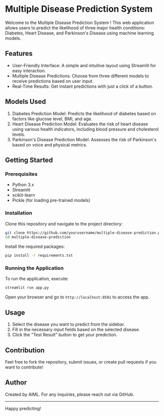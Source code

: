 # Multiple Disease Prediction System

Welcome to the Multiple Disease Prediction System  ! This web application allows users to predict the likelihood of three major health conditions: Diabetes, Heart Disease, and Parkinson's Disease using machine learning models.

## Features

- User-Friendly Interface: A simple and intuitive layout using Streamlit for easy interaction.
- Multiple Disease Predictions: Choose from three different models to receive predictions based on user input.
- Real-Time Results: Get instant predictions with just a click of a button.

## Models Used

1. Diabetes Prediction Model: Predicts the likelihood of diabetes based on factors like glucose level, BMI, and age.
2. Heart Disease Prediction Model: Evaluates the risk of heart disease using various health indicators, including blood pressure and cholesterol levels.
3. Parkinson's Disease Prediction Model: Assesses the risk of Parkinson's based on voice and physical metrics.

## Getting Started

### Prerequisites

- Python 3.x
- Streamlit
- scikit-learn
- Pickle (for loading pre-trained models)

### Installation

Clone this repository and navigate to the project directory:

```bash
git clone https://github.com/yourusername/multiple-disease-prediction.git
cd multiple-disease-prediction
```

Install the required packages:

```bash
pip install -r requirements.txt
```

### Running the Application

To run the application, execute:

```bash
streamlit run app.py
```

Open your browser and go to `http://localhost:8501` to access the app.

## Usage

1. Select the disease you want to predict from the sidebar.
2. Fill in the necessary input fields based on the selected disease.
3. Click the "Test Result" button to get your prediction.

## Contribution

Feel free to fork the repository, submit issues, or create pull requests if you want to contribute!


## Author

Created by AIML. For any inquiries, please reach out via GitHub.

---

Happy predicting!

